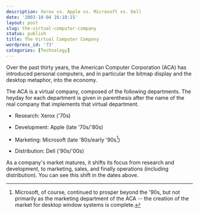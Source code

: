 ```yaml
---
description: Xerox vs. Apple vs. Microsoft vs. Dell
date: '2003-10-04 16:18:15'
layout: post
slug: the-virtual-computer-company
status: publish
title: The Virtual Computer Company
wordpress_id: '73'
categories: [Technology]
---
```


Over the past thirty years, the American Computer Corporation (ACA) has introduced personal computers, and in particular the bitmap display and the desktop metaphor, into the economy.

The ACA is a virtual company, composed of the following departments.  The heyday for each department is given in parenthesis after the name of the real company that implements that virtual department.

* Research: Xerox ('70s)

* Development: Apple (late '70s/'80s)

* Marketing: Microsoft (late '80s/early '90s[^1])

* Distribution: Dell ('90s/'00s)

As a company's market matures, it shifts its focus from research and development, to marketing, sales, and finally operations (including distribution).  You can see this shift in the dates above.

[^1]: Microsoft, of course, continued to prosper beyond the '90s, but not primarily as the marketing department of the ACA -- the creation of the market for desktop window systems is complete.
